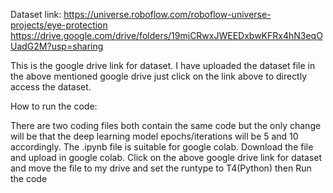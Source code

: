 Dataset link: https://universe.roboflow.com/roboflow-universe-projects/eye-protection
https://drive.google.com/drive/folders/19mjCRwxJWEEDxbwKFRx4hN3eqOUadG2M?usp=sharing 

This is the google drive link for dataset. I have uploaded the dataset file in the above mentioned google drive just click on the link above to directly access the dataset. 

 

How to run the code: 

There are two coding files both contain the same code but the only change will be that the deep learning model epochs/iterations will be 5 and 10 accordingly.
The .ipynb file is suitable for google colab. Download the file and upload in google colab. Click on the above google drive link for dataset and move the file to my drive and set the runtype to T4(Python) then Run the code  

 

